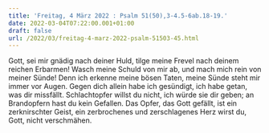 ```yaml
---
title: 'Freitag, 4 März 2022 : Psalm 51(50),3-4.5-6ab.18-19.'
date: 2022-03-04T07:22:00.001+01:00
draft: false
url: /2022/03/freitag-4-marz-2022-psalm-51503-45.html
---
```


Gott, sei mir gnädig nach deiner Huld, tilge meine Frevel nach deinem reichen Erbarmen! Wasch meine Schuld von mir ab, und mach mich rein von meiner Sünde! Denn ich erkenne meine bösen Taten, meine Sünde steht mir immer vor Augen. Gegen dich allein habe ich gesündigt, ich habe getan, was dir missfällt. Schlachtopfer willst du nicht, ich würde sie dir geben; an Brandopfern hast du kein Gefallen. Das Opfer, das Gott gefällt, ist ein zerknirschter Geist, ein zerbrochenes und zerschlagenes Herz wirst du, Gott, nicht verschmähen.